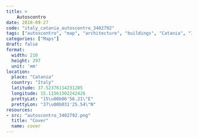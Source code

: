 ```yaml
---
title: > 
    Autoscontro
date: 2018-09-27
code: "italy_catania_autoscontro_3402792"
tags: ["autoscontro", "map", "architecture", "buildings", "Catania", "Italy"]
categories: ["Maps"]
draft: false
format:
  width: 210
  height: 297
  unit: 'mm'
location:
  place: "Catania"
  country: "Italy"
  latitude: 37.52376114231285
  longitude: 15.11561502242426
  prettyLat: "15\u00b06'56.21\"E"
  prettyLon: "37\u00b031'25.54\"N"
resources:
- src: "autoscontro_3402792.png"
  title: "Cover"
  name: cover
---
```

